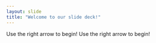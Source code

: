 ```yaml
---
layout: slide
title: "Welcome to our slide deck!"
---
```



Use the right arrow to begin!
Use the right arrow to begin!
